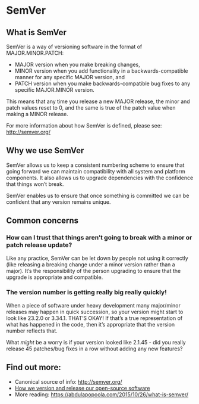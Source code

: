 # SemVer

## What is SemVer

SemVer is a way of versioning software in the format of MAJOR.MINOR.PATCH:

 - MAJOR version when you make breaking changes,
 - MINOR version when you add functionality in a backwards-compatible manner for any specific MAJOR version, and
 - PATCH version when you make backwards-compatible bug fixes to any specific MAJOR.MINOR version.

This means that any time you release a new MAJOR release, the minor and patch values reset to 0, and the same is true of the patch value when making a MINOR release.

For more information about how SemVer is defined, please see: http://semver.org/

## Why we use SemVer

SemVer allows us to keep a consistent numbering scheme to ensure that going forward we can maintain compatibility with all system and platform components.  It also allows us to upgrade dependencies with the confidence that things won’t break.

SemVer enables us to ensure that once something is committed we can be confident that any version remains unique.

## Common concerns

### How can I trust that things aren’t going to break with a minor or patch release update?

Like any practice, SemVer can be let down by people not using it correctly (like releasing a breaking change under a minor version rather than a major).  It’s the responsibility of the person upgrading to ensure that the upgrade is appropriate and compatible.

### The version number is getting really big really quickly!

When a piece of software under heavy development many major/minor releases may happen in quick succession, so your version might start to look like 23.2.0 or 3.34.1.  THAT’S OKAY!  If that’s a true representation of what has happened in the code, then it’s appropriate that the version number reflects that.  

What _might_ be a worry is if your version looked like 2.1.45 - did you really release 45 patches/bug fixes in a row without adding any new features?

## Find out more:
- Canonical source of info: http://semver.org/
- [How we version and release our open-source software](https://github.com/springernature/shunter/blob/master/docs/developer-guide.md#versioning)
- More reading: https://abdulapopoola.com/2015/10/26/what-is-semver/

